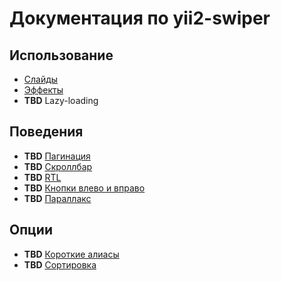 # Документация по yii2-swiper

## Использование

* [Слайды](slides.md)
* [Эффекты](effects.md)
* **TBD** Lazy-loading

## Поведения

* **TBD** [Пагинация](behaviours-pagination.md)
* **TBD** [Скроллбар](behaviours-scrollbar.md)
* **TBD** [RTL](behaviours-rtl.md)
* **TBD** [Кнопки влево и вправо](behaviours-navigation-buttons.md)
* **TBD** [Параллакс](behaviours-parallax.md)

## Опции

* **TBD** [Короткие алиасы](options-shorthands.md)
* **TBD** [Сортировка](options-ordering.md)

